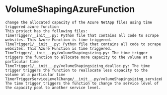 # VolumeShapingAzureFunction
    change the allocated capacity of the Azure NetApp files using time triggered azure function
    This project has the following files:
    TimeTrigger/__init__.py: Python file that contains all code to scrape websites. This Azure Function is time triggered.
    TimeTrigger1/__init__.py: Python file that contains all code to scrape websites. This Azure Function is time triggered.
    TimeTrigger/__init__.py/volumeShapingsizing.py: The time trigger triggers the function to allocate more capacity to the volume at a particular time
    TimeTrigger1/__init__.py/volumeShapingsizing_dealloc.py: The time trigger triggers the function to reallocate less capacity to the volume at a particular time
    TimerTriggerServiceLevelChange/__init__.py/volumeShapingsizing_serviceLevel.py: The time trigger triggers the function to change the service level of the capacity pool to another service level. 
